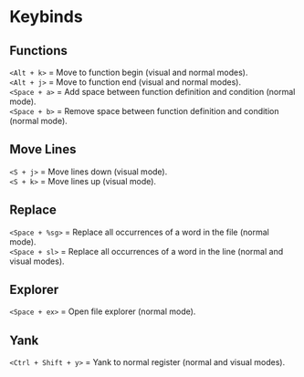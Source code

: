 # Keybinds
## Functions
`<Alt + k>` = Move to function begin (visual and normal modes).\
`<Alt + j>` = Move to function end (visual and normal modes).\
`<Space + a>` = Add space between function definition and condition (normal mode).\
`<Space + b>` = Remove space between function definition and condition (normal mode).

## Move Lines
`<S + j>` = Move lines down (visual mode).\
`<S + k>` = Move lines up (visual mode).

## Replace
`<Space + %sg>` = Replace all occurrences of a word in the file (normal mode).\
`<Space + sl>` = Replace all occurrences of a word in the line (normal and visual modes).

## Explorer
`<Space + ex>` = Open file explorer (normal mode).

## Yank
`<Ctrl + Shift + y>` = Yank to normal register (normal and visual modes).
